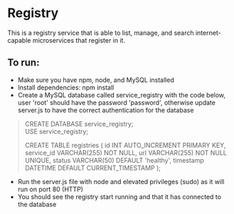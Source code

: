 
# Registry


This is a registry service that is able to list, manage, and search internet-capable microservices that register in it. 

## To run:
- Make sure you have npm, node, and MySQL installed
- Install dependencies: npm install
- Create a MySQL database called service_registry with the code below, user 'root' should have the password 'password', otherwise update server.js to have the correct authentication for the database

> CREATE DATABASE service_registry;  
> USE service_registry;
> 
> CREATE TABLE registries (
>     id INT AUTO_INCREMENT PRIMARY KEY,
>     service_id VARCHAR(255) NOT NULL,
>     url VARCHAR(255) NOT NULL UNIQUE,
>     status VARCHAR(50) DEFAULT 'healthy',
>     timestamp DATETIME DEFAULT CURRENT_TIMESTAMP );

- Run the server.js file with node and elevated privileges (sudo) as it will run on port 80 (HTTP)
- You should see the registry start running and that it has connected to the database
